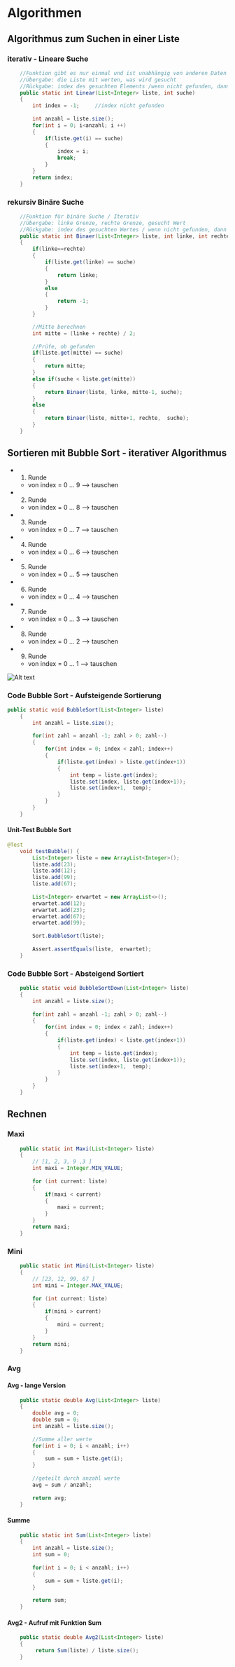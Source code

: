 # Algorithmen
## Algorithmus zum Suchen in einer Liste

### iterativ - Lineare Suche
```java
	//Funktion gibt es nur einmal und ist unabhängig von anderen Daten
	//Übergabe: die Liste mit werten, was wird gesucht
	//Rückgabe: index des gesuchten Elements /wenn nicht gefunden, dann -1
	public static int Linear(List<Integer> liste, int suche)
	{
		int index = -1;		//index nicht gefunden
		
		int anzahl = liste.size();
		for(int i = 0; i<anzahl; i ++)
		{
			if(liste.get(i) == suche)
			{
				index = i;
				break;
			}
		}
		return index;
	}
```

### rekursiv Binäre Suche
```java
	//Funktion für binäre Suche / Iterativ
	//Übergabe: linke Grenze, rechte Grenze, gesucht Wert
	//Rückgabe: index des gesuchten Wertes / wenn nicht gefunden, dann -1
	public static int Binaer(List<Integer> liste, int linke, int rechte, int suche)
	{
		if(linke==rechte)
		{
			if(liste.get(linke) == suche)
			{
				return linke;
			}
			else
			{
				return -1;
			}
		}

		//Mitte berechnen
		int mitte = (linke + rechte) / 2;
		
		//Prüfe, ob gefunden
		if(liste.get(mitte) == suche)
		{
			return mitte;
		}
		else if(suche < liste.get(mitte))
		{
			return Binaer(liste, linke, mitte-1, suche);
		}
		else
		{
			return Binaer(liste, mitte+1, rechte,  suche);
		}
	}
```

## Sortieren mit Bubble Sort - iterativer Algorithmus
+ 1. Runde
    + von index = 0 ... 9 --> tauschen
+ 2. Runde
    + von index = 0 ... 8 --> tauschen
+ 3. Runde
    + von index = 0 ... 7 --> tauschen
+ 4. Runde
    + von index = 0 ... 6 --> tauschen
+ 5. Runde
    + von index = 0 ... 5 --> tauschen
+ 6. Runde
    + von index = 0 ... 4 --> tauschen
+ 7. Runde
    + von index = 0 ... 3 --> tauschen
+ 8. Runde
    + von index = 0 ... 2 --> tauschen
+ 9. Runde
    + von index = 0 ... 1 --> tauschen

![Alt text](./img/pseudocodeBubble.png)

### Code Bubble Sort - Aufsteigende Sortierung
```java
public static void BubbleSort(List<Integer> liste)
	{
		int anzahl = liste.size();
		
		for(int zahl = anzahl -1; zahl > 0; zahl--)
		{
			for(int index = 0; index < zahl; index++)
			{
				if(liste.get(index) > liste.get(index+1))
				{
					int temp = liste.get(index);
					liste.set(index, liste.get(index+1));
					liste.set(index+1,  temp);
				}
			}
		}
	}
```

#### Unit-Test Bubble Sort
```java
@Test
	void testBubble() {
		List<Integer> liste = new ArrayList<Integer>();
		liste.add(23);
		liste.add(12);
		liste.add(99);
		liste.add(67);
		
		List<Integer> erwartet = new ArrayList<>();
		erwartet.add(12);
		erwartet.add(23);
		erwartet.add(67);
		erwartet.add(99);
		
		Sort.BubbleSort(liste);
		
		Assert.assertEquals(liste,  erwartet);
	}
```
### Code Bubble Sort - Absteigend Sortiert
```java
	public static void BubbleSortDown(List<Integer> liste)
	{
		int anzahl = liste.size();
		
		for(int zahl = anzahl -1; zahl > 0; zahl--)
		{
			for(int index = 0; index < zahl; index++)
			{
				if(liste.get(index) < liste.get(index+1))
				{
					int temp = liste.get(index);
					liste.set(index, liste.get(index+1));
					liste.set(index+1,  temp);
				}
			}
		}
	}
```

## Rechnen
### Maxi
```java
	public static int Maxi(List<Integer> liste)
	{
		// [1, 2, 3, 9 ,3 ]
		int maxi = Integer.MIN_VALUE;
		
		for (int current: liste)
		{
			if(maxi < current)
			{
				maxi = current;
			}
		}
		return maxi;
	}
```

### Mini
```java
	public static int Mini(List<Integer> liste)
	{
		// [23, 12, 99, 67 ]
		int mini = Integer.MAX_VALUE;
		
		for (int current: liste)
		{
			if(mini > current)
			{
				mini = current;
			}
		}
		return mini;
	}
```

### Avg
#### Avg - lange Version
```java
	public static double Avg(List<Integer> liste)
	{
		double avg = 0;
		double sum = 0;
		int anzahl = liste.size();
		
		//Summe aller werte
		for(int i = 0; i < anzahl; i++)
		{
			sum = sum + liste.get(i);
		}
		
		//geteilt durch anzahl werte
		avg = sum / anzahl;
		
		return avg;
	}
```

#### Summe
```java
	public static int Sum(List<Integer> liste)
	{
		int anzahl = liste.size();
		int sum = 0;
		
		for(int i = 0; i < anzahl; i++)
		{
			sum = sum + liste.get(i);
		}
		
		return sum;
	}
```

#### Avg2 - Aufruf mit Funktion Sum
```java
	public static double Avg2(List<Integer> liste)
	{
		 return Sum(liste) / liste.size();
	}
```


